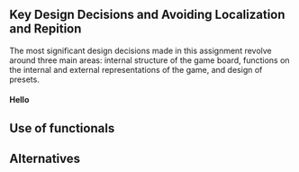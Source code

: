 ## Key Design Decisions and Avoiding Localization and Repition
The most significant design decisions made in this assignment revolve around three main areas: internal structure of the game board, functions on the internal and external representations of the game, and design of presets.

#### Hello

## Use of functionals

## Alternatives 
